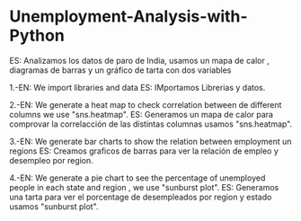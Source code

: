 # Unemployment-Analysis-with-Python
ES: Analizamos los datos de paro de India, usamos un mapa de calor , diagramas de barras y un gráfico de tarta con dos variables 

1.-EN: We import libraries and data ES: IMportamos Librerias y datos.

2.-EN: We generate a heat map to check correlation between de different columns  we use "sns.heatmap". ES: Generamos un mapa de calor para comprovar la correlacción de las distintas columnas usamos "sns.heatmap".

3.-EN: We generate bar charts to show the relation between employment un regions ES: Creamos graficos de barras para ver la relación de empleo y desempleo por region.

4.-EN: We generate a pie chart to see the percentage of unemployed people in each state and region , we use "sunburst plot". ES: Generamos una tarta para ver el porcentage de desempleados por region y estado usamos "sunburst plot".
